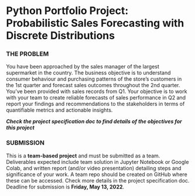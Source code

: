 # Python Portfolio Project: Probabilistic Sales Forecasting with Discrete Distributions
### THE PROBLEM
You have been approached by the sales manager of the largest supermarket in the country. The business objective is to understand consumer behaviour and purchasing patterns of the store’s customers in the 1st quarter and forecast sales outcomes throughout the 2nd quarter. You’ve been provided with sales records from Q1. Your objective is to work with your team to create reliable forecasts of sales performance in Q2 and report your findings and recommendations to the stakeholders in terms of quantifiable metrics and actionable insights. 

***Check the project specification doc to find details of the objectives for this project***

### SUBMISSION
This is a **team-based project** and must be submitted as a team. Deliverables expected include team solution in Jupyter Notebook or Google Colab, and written report (and/or video presentation) detailing steps and significance of your work. A team repo should be created on GitHub where these can be accessed.  Check more details in the project specification doc. Deadline for submission is **Friday, May 13, 2022**.
